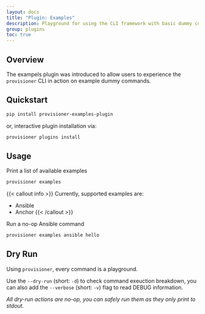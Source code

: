 ```yaml
---
layout: docs
title: "Plugin: Examples"
description: Playground for using the CLI framework with basic dummy commands.
group: plugins
toc: true
---
```


## Overview

The exampels plugin was introduced to allow users to experience the `provisioner` CLI in action on example dummy commands.

## Quickstart

```bash
pip install provisioner-examples-plugin
```

or, interactive plugin installation via:

```bash 
provisioner plugins install
```

## Usage

Print a list of available examples

```bash
provisioner examples
```

{{< callout info >}}
Currently, supported examples are:
* Ansible
* Anchor
{{< /callout >}}

Run a no-op Ansible command

```bash
provisioner examples ansible hello
```

## Dry Run

Using `provisioner`, every command is a playground.

Use the `--dry-run` (short: `-d`) to check command exeuction breakdown, you can also add the `--verbose` (short: `-v`) flag to read DEBUG information.

*All dry-run actions are no-op, you can safely run them as they only print to stdout.*
